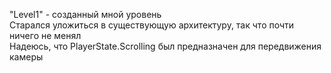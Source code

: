 "Level1" - созданный мной уровень  
Старался уложиться в существующую архитектуру, так что почти ничего не менял  
Надеюсь, что PlayerState.Scrolling был предназначен для передвижения камеры  
